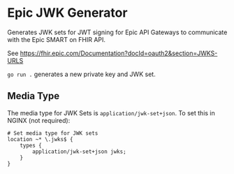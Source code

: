 # Epic JWK Generator
Generates JWK sets for JWT signing for Epic API Gateways to communicate with the Epic SMART on FHIR API.

See https://fhir.epic.com/Documentation?docId=oauth2&section=JWKS-URLS

`go run .` generates a new private key and JWK set.

## Media Type
The media type for JWK Sets is `application/jwk-set+json`. To set this in NGINX (not required):

```
# Set media type for JWK sets
location ~* \.jwks$ {
    types {
        application/jwk-set+json jwks;
    }
}
```